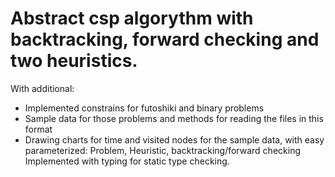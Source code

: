 # Abstract csp algorythm with backtracking, forward checking and two heuristics.
With additional:
- Implemented constrains for futoshiki and binary problems
- Sample data for those problems and methods for reading the files in this format
- Drawing charts for time and visited nodes for the sample data, with easy parameterized: Problem, Heuristic, backtracking/forward checking
Implemented with typing for static type checking.
